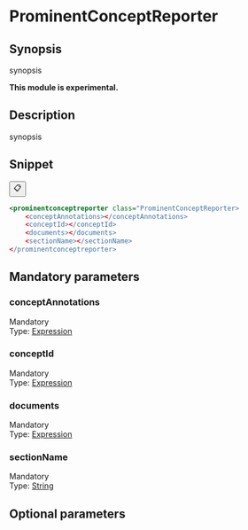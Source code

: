 <h1 class="module">ProminentConceptReporter</h1>

## Synopsis

synopsis

**This module is experimental.**

## Description

synopsis

## Snippet



<button class="copy-code-button" title="Copy to clipboard" onclick="copy_code(this)">📋</button>
```xml
<prominentconceptreporter class="ProminentConceptReporter>
    <conceptAnnotations></conceptAnnotations>
    <conceptId></conceptId>
    <documents></documents>
    <sectionName></sectionName>
</prominentconceptreporter>
```

## Mandatory parameters

<h3 id="conceptAnnotations" class="param">conceptAnnotations</h3>

<div class="param-level param-level-mandatory">Mandatory
</div>
<div class="param-type">Type: <a href="../converter/fr.inra.maiage.bibliome.alvisnlp.core.corpus.expressions.Expression" class="converter">Expression</a>
</div>


<h3 id="conceptId" class="param">conceptId</h3>

<div class="param-level param-level-mandatory">Mandatory
</div>
<div class="param-type">Type: <a href="../converter/fr.inra.maiage.bibliome.alvisnlp.core.corpus.expressions.Expression" class="converter">Expression</a>
</div>


<h3 id="documents" class="param">documents</h3>

<div class="param-level param-level-mandatory">Mandatory
</div>
<div class="param-type">Type: <a href="../converter/fr.inra.maiage.bibliome.alvisnlp.core.corpus.expressions.Expression" class="converter">Expression</a>
</div>


<h3 id="sectionName" class="param">sectionName</h3>

<div class="param-level param-level-mandatory">Mandatory
</div>
<div class="param-type">Type: <a href="../converter/java.lang.String" class="converter">String</a>
</div>


## Optional parameters

